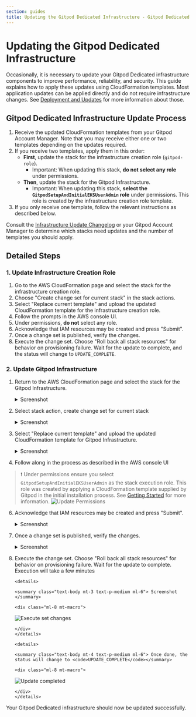 ```yaml
---
section: guides
title: Updating the Gitpod Dedicated Infrastructure - Gitpod Dedicated docs
---
```


# Updating the Gitpod Dedicated Infrastructure

Occasionally, it is necessary to update your Gitpod Dedicated infrastructure components to improve performance,
reliability, and security. This guide explains how to apply these updates using CloudFormation templates. Most
application updates can be applied directly and do not require infrastructure changes.
See [Deployment and Updates](/docs/gitpod-dedicated/background/deployment-updates) for more information about those.

## Gitpod Dedicated Infrastructure Update Process

1. Receive the updated CloudFormation templates from your Gitpod Account Manager. Note that you may receive either one
   or two templates depending on the updates required.
2. If you receive two templates, apply them in this order:
    - **First**, update the stack for the infrastructure creation role (`gitpod-role`).
        - Important: When updating this stack, **do not select any role** under permissions.
    - **Then**, update the stack for the Gitpod Infrastructure.
        - Important: When updating this stack, **select the `GitpodSetupAndInitialEKSUserAdmin` role** under
          permissions. This role is created by the infrastructure creation role template.
3. If you only receive one template, follow the relevant instructions as described below.

Consult the [Infrastructure Update Changelog](/docs/gitpod-dedicated/reference/infrastructure-update-changelog) or your
Gitpod Account Manager to determine which stacks need updates and the number of templates you should apply.

## Detailed Steps

### 1. Update Infrastructure Creation Role

1. Go to the AWS CloudFormation page and select the stack for the infrastructure creation role.
2. Choose "Create change set for current stack" in the stack actions.
3. Select "Replace current template" and upload the updated CloudFormation template for the infrastructure creation
   role.
4. Follow the prompts in the AWS console UI.
5. Under permissions, **do not** select any role.
6. Acknowledge that IAM resources may be created and press "Submit".
7. Once a change set is published, verify the changes.
8. Execute the change set. Choose "Roll back all stack resources" for behavior on provisioning failure. Wait for the
   update to complete, and the status will change to `UPDATE_COMPLETE`.

### 2. Update Gitpod Infrastructure

1. Return to the AWS CloudFormation page and select the stack for the Gitpod Infrastructure.

     <details>

     <summary class="text-body mt-3 text-p-medium ml-6"> Screenshot </summary>

     <div class="ml-8 mt-macro">

    ![Configure AWS Environment Variables](/images/docs/gitpod-dedicated/guides/updating-gitpod-dedicated-infrastructure/navigate-aws-console.webp)

     </div>
     </details>

2. Select stack action, create change set for current stack

     <details>

     <summary class="text-body mt-3 text-p-medium ml-6"> Screenshot </summary>

     <div class="ml-8 mt-macro">

    ![Select stack from AWS console](/images/docs/gitpod-dedicated/guides/updating-gitpod-dedicated-infrastructure/select-stack.webp)

     </div>
     </details>

3. Select "Replace current template" and upload the updated CloudFormation template for Gitpod Infrastructure.

     <details>

     <summary class="text-body mt-3 text-p-medium ml-6"> Screenshot </summary>

     <div class="ml-8 mt-macro">

    ![Replace current template](/images/docs/gitpod-dedicated/guides/updating-gitpod-dedicated-infrastructure/replace-template.webp)

     </div>
     </details>

4. Follow along in the process as described in the AWS console UI

> ❗️ Under permissions ensure you select `GitpodSetupAndInitialEKSUserAdmin` as the stack execution role. This role was
> created by applying a CloudFormation template supplied by Gitpod in the initial installation process.
> See [Getting Started](/docs/gitpod-dedicated/guides/getting-started) for more information.
> ![Update Permissions](/images/docs/gitpod-dedicated/guides/updating-gitpod-dedicated-infrastructure/permissions-update.webp)

6.  Acknowledge that IAM resources may be created and press "Submit".

     <details>

     <summary class="text-body mt-3 text-p-medium ml-6"> Screenshot </summary>

     <div class="ml-8 mt-macro">

    ![ACK IAM Resources](/images/docs/gitpod-dedicated/guides/updating-gitpod-dedicated-infrastructure/ack-IAM-resources.webp)

     </div>
     </details>

7.  Once a change set is published, verify the changes.

     <details>

     <summary class="text-body mt-3 text-p-medium ml-6"> Screenshot </summary>

     <div class="ml-8 mt-macro">

    ![Set changes published](/images/docs/gitpod-dedicated/guides/updating-gitpod-dedicated-infrastructure/changes-published.webp)

     </div>
     </details>

8.  Execute the change set. Choose "Roll back all stack resources" for behavior on provisioning failure. Wait for the
    update to complete. Execution will take a few minutes

        <details>

        <summary class="text-body mt-3 text-p-medium ml-6"> Screenshot </summary>

        <div class="ml-8 mt-macro">

    ![Execute set changes](/images/docs/gitpod-dedicated/guides/updating-gitpod-dedicated-infrastructure/execute-change-set.webp)

        </div>
        </details>

        <details>

        <summary class="text-body mt-4 text-p-medium ml-6"> Once done, the status will change to <code>UPDATE_COMPLETE</code></summary>

        <div class="ml-8 mt-macro">

    ![Update completed](/images/docs/gitpod-dedicated/guides/updating-gitpod-dedicated-infrastructure/update-complete.webp)

        </div>
        </details>

Your Gitpod Dedicated infrastructure should now be updated successfully.
